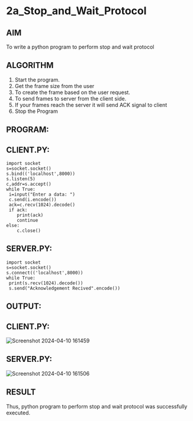 # 2a_Stop_and_Wait_Protocol
## AIM 
To write a python program to perform stop and wait protocol
## ALGORITHM
1. Start the program.
2. Get the frame size from the user
3. To create the frame based on the user request.
4. To send frames to server from the client side.
5. If your frames reach the server it will send ACK signal to client
6. Stop the Program
## PROGRAM:

## CLIENT.PY:
```
import socket
s=socket.socket()
s.bind(('localhost',8000))
s.listen(5)
c,addr=s.accept()
while True:
 i=input("Enter a data: ")
 c.send(i.encode())
 ack=c.recv(1024).decode()
 if ack:
    print(ack)
    continue
else:
    c.close()
```
## SERVER.PY:
```
import socket
s=socket.socket()
s.connect(('localhost',8000))
while True:
 print(s.recv(1024).decode())
 s.send("Acknowledgement Recived".encode())
```
## OUTPUT:

## CLIENT.PY:

![Screenshot 2024-04-10 161459](https://github.com/dinesh2068/19CS406-EX-NO2-a-/assets/151390189/0c6c2a44-f453-47d9-911a-803dc9183668)

## SERVER.PY:

![Screenshot 2024-04-10 161506](https://github.com/dinesh2068/19CS406-EX-NO2-a-/assets/151390189/67d0f2fc-024f-4d31-8923-5a9a53dc53f5)

## RESULT
Thus, python program to perform stop and wait protocol was successfully executed.
